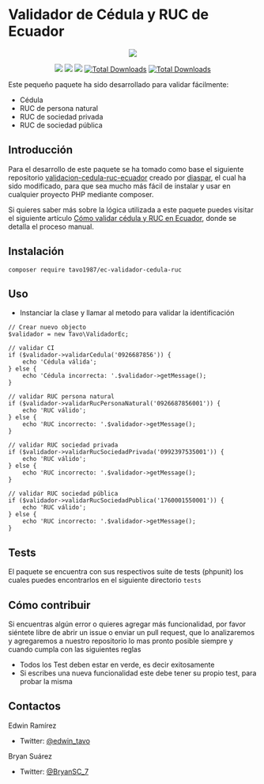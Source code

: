 Validador de Cédula y RUC de Ecuador
=============================
<p align="center"><img src="http://res.cloudinary.com/edwin/image/upload/v1496095463/cedulaLogo_lmct8r.png"/></p>

<p align="center">
<a href="https://app.codeship.com/projects/222775"><img src="https://app.codeship.com/projects/67213cf0-26f5-0135-0866-026545364f16/status?branch=master"></a>
<a href="https://packagist.org/packages/tavo1987/ec-validador-cedula-ruc"><img src="https://img.shields.io/badge/Packagist-v1.0.0-orange.svg?style=flat-square"></a>
<a href="https://packagist.org/packages/tavo1987/ec-validador-cedula-ruc"><img src="https://img.shields.io/github/license/mashape/apistatus.svg?style=flat-square"></a>
<a href="https://packagist.org/packages/tavo1987/ec-validador-cedula-ruc"><img src="https://poser.pugx.org/tavo1987/ec-validador-cedula-ruc/downloads" alt="Total Downloads"></a>
<a href="https://packagist.org/packages/tavo1987/ec-validador-cedula-ruc"><img src="https://poser.pugx.org/tavo1987/ec-validador-cedula-ruc/v/stable" alt="Total Downloads"></a>
</p>

Este pequeño paquete ha sido desarrollado para validar fácilmente:

- Cédula
- RUC de persona natural
- RUC de sociedad privada
- RUC de sociedad pública

Introducción
-------------

Para el desarrollo de este paquete se ha tomado como base el siguiente repositorio [validacion-cedula-ruc-ecuador](https://github.com/diaspar/validacion-cedula-ruc-ecuador) creado por [diaspar](https://github.com/diaspar),
el cual ha sido modificado, para que sea mucho más fácil de instalar y usar en  cualquier proyecto PHP mediante composer.

Si quieres saber más sobre la lógica utilizada a este paquete puedes visitar el siguiente artículo [Cómo validar cédula y RUC en Ecuador](https://medium.com/@bryansuarez/c%C3%B3mo-validar-c%C3%A9dula-y-ruc-en-ecuador-b62c5666186f), donde se detalla el proceso manual.
 
Instalación
----
    composer require tavo1987/ec-validador-cedula-ruc

Uso
----

- Instanciar la clase y llamar al metodo para validar la identificación

```
// Crear nuevo objecto
$validador = new Tavo\ValidadorEc;

// validar CI
if ($validador->validarCedula('0926687856')) {
    echo 'Cédula válida';
} else {
    echo 'Cédula incorrecta: '.$validador->getMessage();
}

// validar RUC persona natural
if ($validador->validarRucPersonaNatural('0926687856001')) {
    echo 'RUC válido';
} else {
    echo 'RUC incorrecto: '.$validador->getMessage();
}

// validar RUC sociedad privada
if ($validador->validarRucSociedadPrivada('0992397535001')) {
    echo 'RUC válido';
} else {
    echo 'RUC incorrecto: '.$validador->getMessage();
}

// validar RUC sociedad pública
if ($validador->validarRucSociedadPublica('1760001550001')) {
    echo 'RUC válido';
} else {
    echo 'RUC incorrecto: '.$validador->getMessage();
}
```


Tests
-------

El paquete se encuentra con sus respectivos suite de tests (phpunit) los cuales puedes encontrarlos 
en el siguiente directorio `tests`

Cómo contribuir
------------

Si encuentras algún error o quieres agregar más funcionalidad, por favor siéntete libre de abrir un issue o enviar un pull request, que
lo analizaremos y agregaremos a nuestro repositorio lo mas pronto posible siempre y cuando cumpla con las siguientes reglas

- Todos los Test deben estar en verde, es decir exitosamente
- Si escribes una nueva funcionalidad este debe tener su propio test, para probar la misma

Contactos
------------
Edwin Ramírez 
- Twitter: [@edwin_tavo](https://twitter.com/edwin_tavo)

Bryan Suárez 
- Twitter: [@BryanSC_7](https://twitter.com/BryanSC_7)